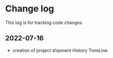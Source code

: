 # Change log

This log is for tracking code changes

## 2022-07-16

- creation of project shipment History TimeLine
